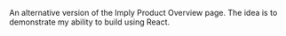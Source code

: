 An alternative version of the Imply Product Overview page. The idea is to demonstrate my ability to build using React.

